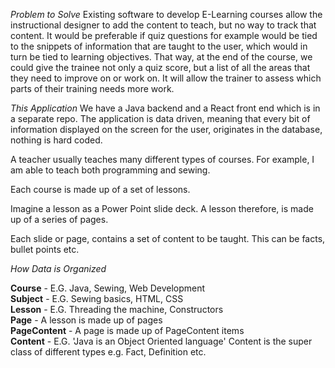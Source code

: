 
*Problem to Solve*
Existing software to develop E-Learning courses allow the instructional designer to add 
the content to teach, but no way to track that content.  It would be preferable if quiz 
questions for example would be tied to the snippets of information that are taught to the 
user, which would in turn be tied to learning objectives. That way, at the end of the course,
we could give the trainee not only a quiz score, but a list of all the areas that they need 
to improve on or work on. It will allow the trainer to assess which parts of their training 
needs more work. 

*This Application*
We have a Java backend and a React front end which is in a separate repo. 
The application is data driven, meaning that every bit of information displayed on the 
screen for the user, originates in the database, nothing is hard coded. 

A teacher usually teaches many different types of courses. For example, I am able
to teach both programming and sewing.  

Each course is made up of a set of lessons. 

Imagine a lesson as a Power Point slide deck. A lesson therefore, is made up of a series 
of pages. 

Each slide or page, contains a set of content to be taught. This can be facts, bullet points etc. 



*How Data is Organized*

**Course** - E.G. Java, Sewing, Web Development  
**Subject** - E.G. Sewing basics, HTML, CSS  
**Lesson** - E.G. Threading the machine, Constructors  
**Page** - A lesson is made up of pages  
**PageContent** - A page is made up of PageContent items  
**Content** - E.G. 'Java is an Object Oriented language' 
Content is the super class of different types e.g. Fact, Definition etc.   


